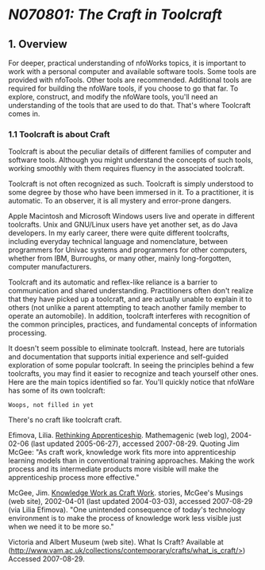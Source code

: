 <!-- index.md 0.0.1                 UTF-8                          2021-09-07
     ----1----|----2----|----3----|----4----|----5----|----6----|----7----|--*

                 N210901: THE CRAFT IN TOOLCRAFT
     -->

# ***N070801:** The Craft in Toolcraft*

## 1. Overview

For deeper, practical understanding of nfoWorks topics, it is important to
work with a personal computer and available software tools.  Some tools are
provided with nfoTools.  Other tools are recommended.  Additional tools are
required for building the nfoWare tools, if you choose to go that far.  To
explore, construct, and modify the nfoWare tools, you'll need an understanding
of the tools that are used to do that.  That's where Toolcraft comes in.

### 1.1 Toolcraft is about Craft

Toolcraft is about the peculiar details of different families of computer and
software tools.  Although you might understand the concepts of such tools,
working smoothly with them requires fluency in the associated toolcraft.

Toolcraft is not often recognized as such.  Toolcraft is simply understood to
some degree by those who have been immersed in it.  To a practitioner, it is
automatic.  To an observer, it is all mystery and error-prone dangers.

Apple Macintosh and Microsoft Windows users live and operate in different
toolcrafts.  Unix and GNU/Linux users have yet another set, as do Java
developers.  In my early career, there were quite different toolcrafts,
including everyday technical language and nomenclature, between programmers
for Univac systems and programmers for other computers, whether from IBM,
Burroughs, or many other, mainly long-forgotten, computer manufacturers.

Toolcraft and its automatic and reflex-like reliance is a barrier to
communication and shared understanding.  Practitioners often don't realize
that they have picked up a toolcraft, and are actually unable to explain it
to others (not unlike a parent attempting to teach another family member to
operate an automobile).  In addition, toolcraft interferes with recognition
of the common principles, practices, and fundamental concepts of
information processing.

It doesn't seem possible to eliminate toolcraft.  Instead, here are tutorials
and documentation that supports initial experience and self-guided exploration
of some popular toolcraft.  In seeing the principles behind a few toolcrafts,
you may find it easier to recognize and teach yourself other ones.  Here are
the main topics identified so far.  You'll quickly notice that nfoWare has
some of its own toolcraft:

```text
Woops, not filled in yet
```

There's no craft like toolcraft craft.

Efimova, Lilia.
[Rethinking Apprenticeship](http://blog.mathemagenic.com/2004/02/06.html).
Mathemagenic (web log),
2004-02-06 (last updated 2005-06-27), accessed 2007-08-29.  Quoting Jim McGee:
"As craft work, knowledge work fits more into apprenticeship learning models
than in conventional training approaches. Making the work process and its
intermediate products more visible will make the apprenticeship process more
effective."

McGee, Jim.
[Knowledge Work as Craft Work](https://www.mcgeesmusings.net/stories/2002/03/21/KnowledgeWorkAsCraft.html).
stories, McGee's Musings (web site), 2002-04-01 (last updated 2004-03-03),
accessed 2007-08-29 (via Lilia
Efimova).  "One unintended consequence of today's technology environment is
to make the process of knowledge work less visible just when we need it to be
more so."

Victoria and Albert Museum (web site).  What Is Craft?  Available at
(http://www.vam.ac.uk/collections/contemporary/crafts/what_is_craft/>)
Accessed 2007-08-29.

<!-- ----1----|----2----|----3----|----4----|----5----|----6----|----7----|--*

     0.0.1 2021-09-07T22:08Z Clone and adapt nfoWare/tools/2007/08/T070801.htm
     0.0.0 2006-08-29T23:56 Bootstrap placeholder to morph into the
           necessary material
               *** end of docs/notes/N070801/index.md ***
     -->
